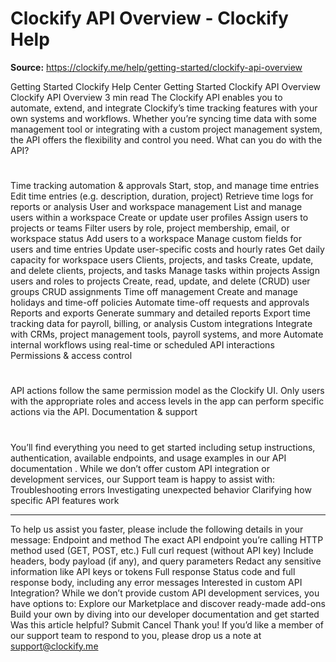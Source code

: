 # Clockify API Overview - Clockify Help

**Source:** https://clockify.me/help/getting-started/clockify-api-overview

Getting Started
Clockify Help Center
Getting Started
Clockify API Overview
Clockify API Overview
3 min read
The
Clockify API
enables you to automate, extend, and integrate Clockify’s time tracking features with your own systems and workflows. Whether you’re syncing time data with some management tool or integrating with a custom project management system, the API offers the flexibility and control you need.
What can you do with the API?
#
Time tracking automation & approvals
Start, stop, and manage time entries
Edit time entries (e.g. description, duration, project)
Retrieve time logs for reports or analysis
User and workspace management
List and manage users within a workspace
Create or update user profiles
Assign users to projects or teams
Filter users by role, project membership, email, or workspace status
Add users to a workspace
Manage custom fields for users and time entries
Update user-specific costs and hourly rates
Get daily capacity for workspace users
Clients, projects, and tasks
Create, update, and delete clients, projects, and tasks
Manage tasks within projects
Assign users and roles to projects
Create, read, update, and delete (CRUD) user groups
CRUD assignments
Time off management
Create and manage holidays and time-off policies
Automate time-off requests and approvals
Reports and exports
Generate summary and detailed reports
Export time tracking data for payroll, billing, or analysis
Custom integrations
Integrate with CRMs, project management tools, payroll systems, and more
Automate internal workflows using real-time or scheduled API interactions
Permissions & access control
#
API actions follow the same permission model as the Clockify UI. Only users with the appropriate roles and
access levels
in the app can perform specific actions via the API.
Documentation & support
#
You’ll find everything you need to get started including setup instructions, authentication, available endpoints, and usage examples in our
API documentation
.
While we don’t offer custom API integration or development services, our Support team is happy to assist with:
Troubleshooting errors
Investigating unexpected behavior
Clarifying how specific API features work
***
To help us assist you faster, please include the following details in your message:
Endpoint and method
The exact API endpoint you’re calling
HTTP method used (GET, POST, etc.)
Full curl request (without API key)
Include headers, body payload (if any), and query parameters
Redact any sensitive information like API keys or tokens
Full response
Status code and full response body, including any error messages
Interested in custom API Integration?
While we don’t provide custom API development services, you have options to:
Explore our
Marketplace
and discover ready-made add-ons
Build your own by diving into our
developer documentation
and get started
Was this article helpful?
Submit
Cancel
Thank you! If you’d like a member of our support team to respond to you, please drop us a note at support@clockify.me